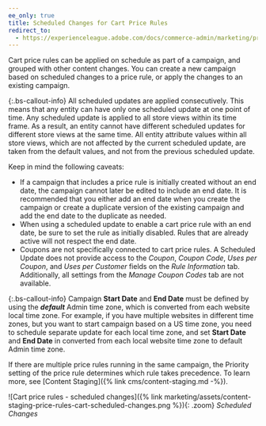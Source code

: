```yaml
---
ee_only: true
title: Scheduled Changes for Cart Price Rules
redirect_to:
  - https://experienceleague.adobe.com/docs/commerce-admin/marketing/promotions/cart-rules/price-rule-cart-scheduled-changes.html
---
```


Cart price rules can be applied on schedule as part of a campaign, and grouped with other content changes. You can create a new campaign based on scheduled changes to a price rule, or apply the changes to an existing campaign.

{:.bs-callout-info}
All scheduled updates are applied consecutively. This means that any entity can have only one scheduled update at one point of time. Any scheduled update is applied to all store views within its time frame. As a result, an entity cannot have different scheduled updates for different store views at the same time. All entity attribute values within all store views, which are not affected by the current scheduled update, are taken from the default values, and not from the previous scheduled update.

Keep in mind the following caveats:

- If a campaign that includes a price rule is initially created without an end date, the campaign cannot later be edited to include an end date. It is recommended that you either add an end date when you create the campaign or create a duplicate version of the existing campaign and add the end date to the duplicate as needed.
- When using a scheduled update to enable a cart price rule with an end date, be sure to set the rule as initially disabled. Rules that are already active will not respect the end date.
- Coupons are not specifically connected to cart price rules. A Scheduled Update does not provide access to the _Coupon_, _Coupon Code_, _Uses per Coupon_, and _Uses per Customer_ fields on the _Rule Information_ tab.  Additionally, all settings from the _Manage Coupon Codes_ tab are not available.

{:.bs-callout-info}
Campaign **Start Date** and **End Date** must be defined by using the **_default_** Admin time zone, which is converted from each website local time zone. For example, if you have multiple websites in different time zones, but you want to start campaign based on a US time zone, you need to schedule separate update for each local time zone, and set **Start Date** and **End Date** in converted from each local website time zone to default Admin time zone.

If there are multiple price rules running in the same campaign, the Priority setting of the price rule determines which rule takes precedence. To learn more, see [Content Staging]({% link cms/content-staging.md -%}).

![Cart price rules - scheduled changes]({% link marketing/assets/content-staging-price-rules-cart-scheduled-changes.png %}){: .zoom}
_Scheduled Changes_

